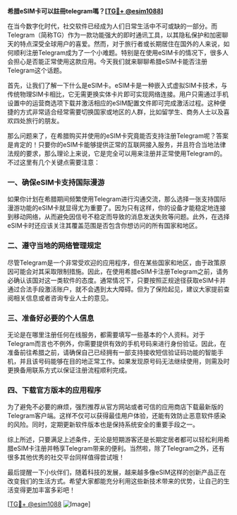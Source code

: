 **希腊eSIM卡可以註冊telegram嗎？[[TG💪+ @esim1088](https://t.me/s/esim1088)]**

在当今数字化时代，社交软件已经成为人们日常生活中不可或缺的一部分。而Telegram（简称TG）作为一款功能强大的即时通讯工具，以其隐私保护和加密聊天的特点深受全球用户的喜爱。然而，对于旅行者或长期居住在国外的人来说，如何顺利注册Telegram成为了一个小难题。特别是在使用eSIM卡的情况下，很多人会担心是否能正常使用这款应用。今天我们就来聊聊希腊eSIM卡能否注册Telegram这个话题。

首先，让我们了解一下什么是eSIM卡。eSIM卡是一种嵌入式虚拟SIM卡技术，与传统物理SIM卡相比，它无需更换实体卡片即可实现网络连接。用户只需通过手机设置中的运营商选项下载并激活相应的eSIM配置文件即可完成激活过程。这种便捷的方式非常适合经常需要切换国家或地区的人群，比如留学生、商务人士以及喜欢四处旅行的朋友。

那么问题来了，在希腊购买并使用的eSIM卡究竟能否支持注册Telegram呢？答案是肯定的！只要你的eSIM卡能够提供正常的互联网接入服务，并且符合当地法律法规的要求，那么理论上来说，它是完全可以用来注册并正常使用Telegram的。不过这里有几个关键点需要注意：

### 一、确保eSIM卡支持国际漫游
如果你计划在希腊期间频繁使用Telegram进行沟通交流，那么选择一张支持国际漫游功能的eSIM卡就显得尤为重要了。因为只有这样，你的设备才能稳定地连接到移动网络，从而避免因信号不稳定而导致的消息发送失败等问题。此外，在选择eSIM卡时还应该关注其覆盖范围是否包含你想访问的所有国家和地区。

### 二、遵守当地的网络管理规定
尽管Telegram是一个非常受欢迎的应用程序，但在某些国家和地区，由于政策原因可能会对其采取限制措施。因此，在使用希腊eSIM卡注册Telegram之前，请务必确认该国对这一类软件的态度。通常情况下，只要按照正规途径获取eSIM卡并通过合法手段激活账户，就不会遇到太大障碍。但为了保险起见，建议大家提前查阅相关信息或者咨询专业人士的意见。

### 三、准备好必要的个人信息
无论是在哪里注册任何在线服务，都需要填写一些基本的个人资料。对于Telegram而言也不例外，你需要提供有效的手机号码来进行身份验证。因此，在准备前往希腊之前，请确保自己已经拥有一部支持接收短信验证码功能的智能手机，并且该号码能够在目的地正常工作。如果发现原号码无法继续使用，则需及时更换备用联系方式以保证注册流程顺利完成。

### 四、下载官方版本的应用程序
为了避免不必要的麻烦，强烈推荐从官方网站或者可信的应用商店下载最新版的Telegram客户端。这样不仅可以获得最佳用户体验，还能有效防止恶意软件感染的风险。同时，定期更新软件版本也是保持系统安全的重要手段之一。

综上所述，只要满足上述条件，无论是短期游客还是长期定居者都可以轻松利用希腊eSIM卡注册并畅享Telegram带来的便利。当然啦，除了Telegram之外，还有很多其他优秀的社交平台同样值得尝试哦！

最后提醒一下小伙伴们，随着科技的发展，越来越多像eSIM这样的创新产品正在改变我们的生活方式。希望大家都能充分利用这些新技术带来的优势，让自己的生活变得更加丰富多彩吧！

[[TG💪+ @esim1088](https://t.me/s/esim1088) ![Image](https://i.postimg.cc/4NQfJmqS/Snipaste-2025-05-13-00-14-12.png)]